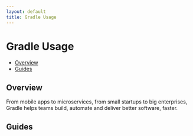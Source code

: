 ```yaml
---
layout: default
title: Gradle Usage
---
```


Gradle Usage
=================

*   [Overview](#overview)
*   [Guides](#guides)

<h2 id="overview">Overview</h2>

From mobile apps to microservices, from small startups to big enterprises, Gradle helps teams build, automate and deliver better software, faster.

<h2 id="guides">Guides</h2>
